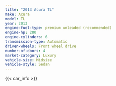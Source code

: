 ```yaml
---
title: "2013 Acura TL"
make: Acura
model: TL
year: 2013
engine-fuel-type: premium unleaded (recommended)
engine-hp: 280
engine-cylinders: 6
transmission-type: Automatic
driven-wheels: Front wheel drive
number-of-doors: 4
market-category: Luxury
vehicle-size: Midsize
vehicle-style: Sedan
---
```


{{< car_info >}}
